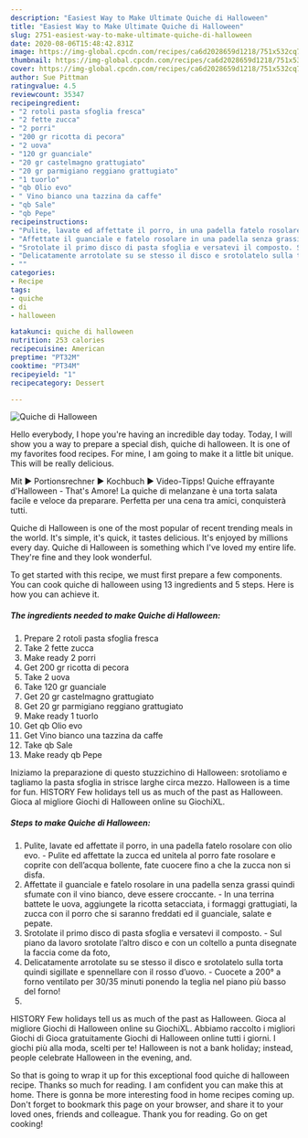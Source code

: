 ```yaml
---
description: "Easiest Way to Make Ultimate Quiche di Halloween"
title: "Easiest Way to Make Ultimate Quiche di Halloween"
slug: 2751-easiest-way-to-make-ultimate-quiche-di-halloween
date: 2020-08-06T15:48:42.831Z
image: https://img-global.cpcdn.com/recipes/ca6d2028659d1218/751x532cq70/quiche-di-halloween-recipe-main-photo.jpg
thumbnail: https://img-global.cpcdn.com/recipes/ca6d2028659d1218/751x532cq70/quiche-di-halloween-recipe-main-photo.jpg
cover: https://img-global.cpcdn.com/recipes/ca6d2028659d1218/751x532cq70/quiche-di-halloween-recipe-main-photo.jpg
author: Sue Pittman
ratingvalue: 4.5
reviewcount: 35347
recipeingredient:
- "2 rotoli pasta sfoglia fresca"
- "2 fette zucca"
- "2 porri"
- "200 gr ricotta di pecora"
- "2 uova"
- "120 gr guanciale"
- "20 gr castelmagno grattugiato"
- "20 gr parmigiano reggiano grattugiato"
- "1 tuorlo"
- "qb Olio evo"
- " Vino bianco una tazzina da caffe"
- "qb Sale"
- "qb Pepe"
recipeinstructions:
- "Pulite, lavate ed affettate il porro, in una padella fatelo rosolare con olio evo. Pulite ed affettate la zucca ed unitela al porro fate rosolare e coprite con dell’acqua bollente, fate cuocere fino a che la zucca non si disfa."
- "Affettate il guanciale e fatelo rosolare in una padella senza grassi quindi sfumate con il vino bianco, deve essere croccante. In una terrina battete le uova, aggiungete la ricotta setacciata, i formaggi grattugiati, la zucca con il porro che si saranno freddati ed il guanciale, salate e pepate."
- "Srotolate il primo disco di pasta sfoglia e versatevi il composto. Sul piano da lavoro srotolate l’altro disco e con un coltello a punta disegnate la faccia come da foto,"
- "Delicatamente arrotolate su se stesso il disco e srotolatelo sulla torta quindi sigillate e spennellare con il rosso d’uovo. Cuocete a 200° a forno ventilato per 30/35 minuti ponendo la teglia nel piano più basso del forno!"
- ""
categories:
- Recipe
tags:
- quiche
- di
- halloween

katakunci: quiche di halloween 
nutrition: 253 calories
recipecuisine: American
preptime: "PT32M"
cooktime: "PT34M"
recipeyield: "1"
recipecategory: Dessert

---
```



![Quiche di Halloween](https://img-global.cpcdn.com/recipes/ca6d2028659d1218/751x532cq70/quiche-di-halloween-recipe-main-photo.jpg)

Hello everybody, I hope you're having an incredible day today. Today, I will show you a way to prepare a special dish, quiche di halloween. It is one of my favorites food recipes. For mine, I am going to make it a little bit unique. This will be really delicious.

Mit ► Portionsrechner ► Kochbuch ► Video-Tipps! Quiche effrayante d&#39;Halloween - That&#39;s Amore! La quiche di melanzane è una torta salata facile e veloce da preparare. Perfetta per una cena tra amici, conquisterà tutti.

Quiche di Halloween is one of the most popular of recent trending meals in the world. It's simple, it's quick, it tastes delicious. It's enjoyed by millions every day. Quiche di Halloween is something which I've loved my entire life. They're fine and they look wonderful.


To get started with this recipe, we must first prepare a few components. You can cook quiche di halloween using 13 ingredients and 5 steps. Here is how you can achieve it.

<!--inarticleads1-->

##### The ingredients needed to make Quiche di Halloween:

1. Prepare 2 rotoli pasta sfoglia fresca
1. Take 2 fette zucca
1. Make ready 2 porri
1. Get 200 gr ricotta di pecora
1. Take 2 uova
1. Take 120 gr guanciale
1. Get 20 gr castelmagno grattugiato
1. Get 20 gr parmigiano reggiano grattugiato
1. Make ready 1 tuorlo
1. Get qb Olio evo
1. Get  Vino bianco una tazzina da caffe
1. Take qb Sale
1. Make ready qb Pepe


Iniziamo la preparazione di questo stuzzichino di Halloween: srotoliamo e tagliamo la pasta sfoglia in strisce larghe circa mezzo. Halloween is a time for fun. HISTORY Few holidays tell us as much of the past as Halloween. Gioca al migliore Giochi di Halloween online su GiochiXL. 

<!--inarticleads2-->

##### Steps to make Quiche di Halloween:

1. Pulite, lavate ed affettate il porro, in una padella fatelo rosolare con olio evo. - Pulite ed affettate la zucca ed unitela al porro fate rosolare e coprite con dell’acqua bollente, fate cuocere fino a che la zucca non si disfa.
1. Affettate il guanciale e fatelo rosolare in una padella senza grassi quindi sfumate con il vino bianco, deve essere croccante. - In una terrina battete le uova, aggiungete la ricotta setacciata, i formaggi grattugiati, la zucca con il porro che si saranno freddati ed il guanciale, salate e pepate.
1. Srotolate il primo disco di pasta sfoglia e versatevi il composto. - Sul piano da lavoro srotolate l’altro disco e con un coltello a punta disegnate la faccia come da foto,
1. Delicatamente arrotolate su se stesso il disco e srotolatelo sulla torta quindi sigillate e spennellare con il rosso d’uovo. - Cuocete a 200° a forno ventilato per 30/35 minuti ponendo la teglia nel piano più basso del forno!
1. 


HISTORY Few holidays tell us as much of the past as Halloween. Gioca al migliore Giochi di Halloween online su GiochiXL. Abbiamo raccolto i migliori Giochi di Gioca gratuitamente Giochi di Halloween online tutti i giorni. I giochi più alla moda, scelti per te! Halloween is not a bank holiday; instead, people celebrate Halloween in the evening, and. 

So that is going to wrap it up for this exceptional food quiche di halloween recipe. Thanks so much for reading. I am confident you can make this at home. There is gonna be more interesting food in home recipes coming up. Don't forget to bookmark this page on your browser, and share it to your loved ones, friends and colleague. Thank you for reading. Go on get cooking!
